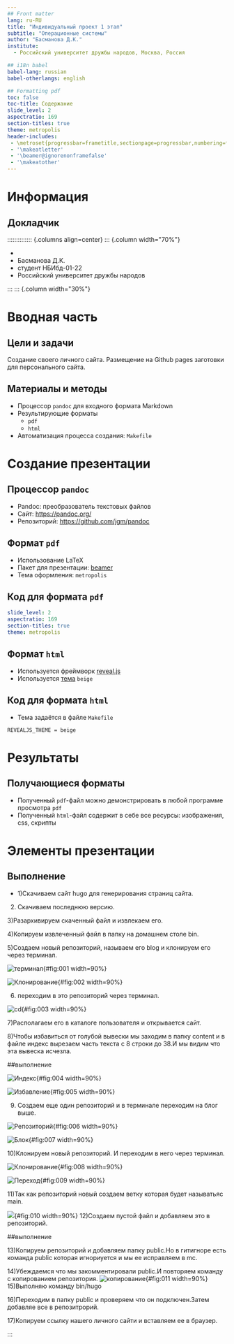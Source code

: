 ```yaml
---
## Front matter
lang: ru-RU
title: "Индивидуальный проект 1 этап"
subtitle: "Операционные системы"
author: "Басманова Д.К."
institute:
  - Российский университет дружбы народов, Москва, Россия

## i18n babel
babel-lang: russian
babel-otherlangs: english

## Formatting pdf
toc: false
toc-title: Содержание
slide_level: 2
aspectratio: 169
section-titles: true
theme: metropolis
header-includes:
 - \metroset{progressbar=frametitle,sectionpage=progressbar,numbering=fraction}
 - '\makeatletter'
 - '\beamer@ignorenonframefalse'
 - '\makeatother'
---
```


# Информация

## Докладчик

:::::::::::::: {.columns align=center}
::: {.column width="70%"}

  * 
  * Басманова Д.К.
  * студент НБИбд-01-22
  * Российский университет дружбы народов


:::
::: {.column width="30%"}




# Вводная часть


## Цели и задачи
Создание своего личного сайта. Размещение на Github pages заготовки для персонального сайта.

## Материалы и методы

- Процессор `pandoc` для входного формата Markdown
- Результирующие форматы
	- `pdf`
	- `html`
- Автоматизация процесса создания: `Makefile`

# Создание презентации

## Процессор `pandoc`

- Pandoc: преобразователь текстовых файлов
- Сайт: <https://pandoc.org/>
- Репозиторий: <https://github.com/jgm/pandoc>

## Формат `pdf`

- Использование LaTeX
- Пакет для презентации: [beamer](https://ctan.org/pkg/beamer)
- Тема оформления: `metropolis`

## Код для формата `pdf`

```yaml
slide_level: 2
aspectratio: 169
section-titles: true
theme: metropolis
```

## Формат `html`

- Используется фреймворк [reveal.js](https://revealjs.com/)
- Используется [тема](https://revealjs.com/themes/) `beige`

## Код для формата `html`

- Тема задаётся в файле `Makefile`

```make
REVEALJS_THEME = beige 
```
# Результаты

## Получающиеся форматы

- Полученный `pdf`-файл можно демонстрировать в любой программе просмотра `pdf`
- Полученный `html`-файл содержит в себе все ресурсы: изображения, css, скрипты

# Элементы презентации

## Выполнение

- 1)Скачиваем сайт hugo для генерирования страниц сайта.

2) Скачиваем последнюю версию.

3)Разархивируем скаченный файл и извлекаем его. 

4)Копируем извлеченный файл в папку на домашнем столе bin.

5)Создаем новый репозиторий, называем его blog и клонируем его через терминал.

![терминал](image/1.png){#fig:001 width=90%} 

![Клонирование](image/2.png){#fig:002 width=90%}

6) переходим в это репозиторий через терминал.

![cd](image/3.png){#fig:003 width=90%}

7)Располагаем его в каталоге пользователя и открывается сайт.


8)Чтобы избавиться от голубой вывески мы заходим в папку content и в файле индекс вырезаем часть текста с 8 строки до 38.И мы видим что эта вывеска исчезла.

##выполнение  

![Индекс](image/4.png){#fig:004 width=90%}

![Избавление](image/5.png){#fig:005 width=90%}


9) Создаем еще один репозиторий  и в терминале переходим на блог выше.

![Репозиторий](image/6.png){#fig:006 width=90%}

![Блок](image/7.png){#fig:007 width=90%}

10)Клонируем новый репозиторий. И переходим в него через терминал.

![Клонирование](image/8.png){#fig:008 width=90%}

![Переход](image/9.png){#fig:009 width=90%}

11)Так как репозиторий новый  создаем ветку которая будет называтьяс main.

![ ](image/10.png){#fig:010 width=90%}
12)Создаем пустой файл и добавляем это в репозиторий.

##выполнение

13)Копируем репозиторий и добавляем папку public.Но в гитигноре есть команда public которая игнориуется и мы ее исправляем в mc.

14)Убеждаемся что мы закомментировали public.И повторяем команду с копированием репозитория.
![копирование ](image/11.png){#fig:011 width=90%}
15)Выполняю команду bin/hugo

16)Переходим в папку public и проверяем что он подключен.Затем добавляе все в репозитрорий.

17)Копируем ссылку нашего личного сайти и вставляем ее в браузер.



:::

